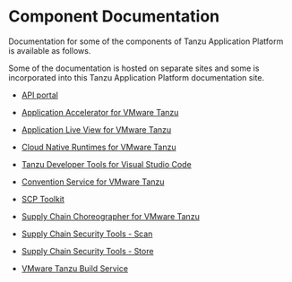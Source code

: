 # <a id='components'></a> Component Documentation

Documentation for some of the components of Tanzu Application Platform is available as follows.

Some of the documentation is hosted on separate sites and some is incorporated into this 
Tanzu Application Platform documentation site.

+ [API portal](https://docs.pivotal.io/api-portal)

+ [Application Accelerator for VMware Tanzu](https://docs.vmware.com/en/Application-Accelerator-for-VMware-Tanzu/index.html)

+ [Application Live View for VMware Tanzu](https://docs.vmware.com/en/Application-Live-View-for-VMware-Tanzu/0.1/docs/GUID-index.html)

+ [Cloud Native Runtimes for VMware Tanzu](https://docs.vmware.com/en/Cloud-Native-Runtimes-for-VMware-Tanzu/1.0/tanzu-cloud-native-runtimes-1-0/GUID-cnr-overview.html)

+ [Tanzu Developer Tools for Visual Studio Code](vscode-extension/about.md)

+ [Convention Service for VMware Tanzu](convention-service/about.md)

+ [SCP Toolkit](https://docs.vmware.com/en/SCP-Toolkit/0.3/scp-toolkit-0-3/GUID-overview.html)

+ [Supply Chain Choreographer for VMware Tanzu](scc/about.html)

+ [Supply Chain Security Tools - Scan](scst-scan/overview.md)

+ [Supply Chain Security Tools - Store](scst-store/overview.md)

+ [VMware Tanzu Build Service](https://docs.pivotal.io/build-service)
